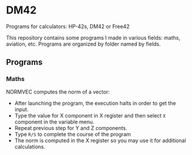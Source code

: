 # DM42
Programs for calculators: HP-42s, DM42 or Free42

This repository contains some programs I made in various fields: maths, aviation, etc.
Programs are organized by folder named by fields.

## Programs

### Maths
NORMVEC computes the norm of a vector:
- After launching the program, the execution halts in order to get the input.
- Type the value for X component in X register and then select `X` component in the variable menu.
- Repeat previous step for Y and Z components.
- Type `R/S` to complete the course of the program 
- The norm is computed in the X register so you may use it for additional calculations.

